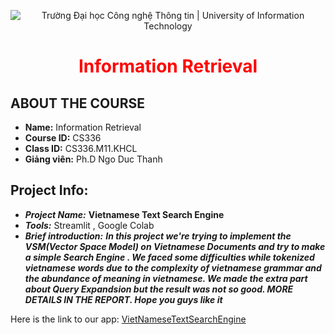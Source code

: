 <p align ='center'>
<img src="https://i.imgur.com/WmMnSRt.png" alt="Trường Đại học Công nghệ Thông tin | University of Information Technology">
</p>
<h1 align ='center' style = 'color:red;'> <b> Information Retrieval </b></h1>

## ABOUT THE COURSE

* **Name:** Information Retrieval
* **Course ID:**  CS336
* **Class ID:**  CS336.M11.KHCL
* **Giảng viên:** Ph.D Ngo Duc Thanh


## Project Info:
  * ***Project Name:***  **Vietnamese Text Search Engine**
  * ***Tools:***  Streamlit , Google Colab
  * ***Brief introduction:***  ***In this project we're trying to implement the VSM(Vector Space Model) on Vietnamese Documents and try to make a simple Search Engine . We faced some difficulties while tokenized vietnamese words due to the complexity of vietnamese grammar and the abundance of meaning in vietnamese. We made the extra part about Query Expandsion but the result was not so good. MORE DETAILS IN THE REPORT. Hope you guys like it***

Here is the link to our app:   [VietNameseTextSearchEngine](https://share.streamlit.io/dxmai/ir/main)


